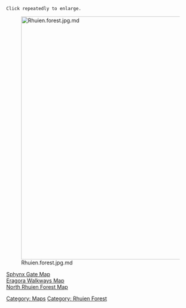 `Click repeatedly to enlarge.`

<figure>
<img src="Rhuien.forest.jpg.md" title="Rhuien.forest.jpg.md" width="650"
alt="Rhuien.forest.jpg.md" />
<figcaption aria-hidden="true">Rhuien.forest.jpg.md</figcaption>
</figure>

[Sphynx Gate Map](Sphynx_Gate_Map "wikilink")  
[Eragora Walkways Map](Eragora_Walkways_Map "wikilink")  
[North Rhuien Forest Map](North_Rhuien_Forest_Map "wikilink")  

[Category: Maps](Category:_Maps "wikilink") [Category: Rhuien
Forest](Category:_Rhuien_Forest "wikilink")
